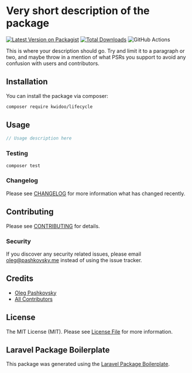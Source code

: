 # Very short description of the package

[![Latest Version on Packagist](https://img.shields.io/packagist/v/kwidoo/lifecycle.svg?style=flat-square)](https://packagist.org/packages/kwidoo/lifecycle)
[![Total Downloads](https://img.shields.io/packagist/dt/kwidoo/lifecycle.svg?style=flat-square)](https://packagist.org/packages/kwidoo/lifecycle)
![GitHub Actions](https://github.com/kwidoo/lifecycle/actions/workflows/main.yml/badge.svg)

This is where your description should go. Try and limit it to a paragraph or two, and maybe throw in a mention of what PSRs you support to avoid any confusion with users and contributors.

## Installation

You can install the package via composer:

```bash
composer require kwidoo/lifecycle
```

## Usage

```php
// Usage description here
```

### Testing

```bash
composer test
```

### Changelog

Please see [CHANGELOG](CHANGELOG.md) for more information what has changed recently.

## Contributing

Please see [CONTRIBUTING](CONTRIBUTING.md) for details.

### Security

If you discover any security related issues, please email oleg@pashkovsky.me instead of using the issue tracker.

## Credits

-   [Oleg Pashkovsky](https://github.com/kwidoo)
-   [All Contributors](../../contributors)

## License

The MIT License (MIT). Please see [License File](LICENSE.md) for more information.

## Laravel Package Boilerplate

This package was generated using the [Laravel Package Boilerplate](https://laravelpackageboilerplate.com).
